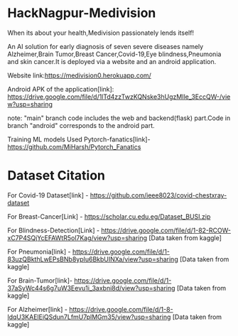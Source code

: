 # HackNagpur-Medivision
When its about your health,Medivision passionately lends itself!

An AI solution for early diagnosis of seven severe diseases namely Alzheimer,Brain Tumor,Breast Cancer,Covid-19,Eye blindness,Pneumonia and skin cancer.It is deployed via a website and an android application.

Website link:https://medivision0.herokuapp.com/

Android APK of the application[link]: https://drive.google.com/file/d/1lTd4zzTwzKQNske3hUgzMIle_3EccQW-/view?usp=sharing

note: "main" branch code includes the web and backend(flask) part.Code in branch "android" corresponds to the android part.

Training ML models
Used Pytorch-fanatics[link]-https://github.com/MiHarsh/Pytorch_Fanatics

# Dataset Citation

For Covid-19 Dataset[link] - https://github.com/ieee8023/covid-chestxray-dataset

For Breast-Cancer[Link] - https://scholar.cu.edu.eg/Dataset_BUSI.zip

For Blindness-Detection[Link] - https://drive.google.com/file/d/1-82-RCOW-xC7P4SQjYcEFAWtR5ol7Kag/view?usp=sharing [Data taken from kaggle]

For Pneumonia[link] - https://drive.google.com/file/d/1-83uzQBkthLwEPsBNb8ypIu6BkbUINXa/view?usp=sharing [Data taken from kaggle]

For Brain-Tumor[link]- https://drive.google.com/file/d/1-37aSyWc44s6g7uW3Eevu1i_3axbni8d/view?usp=sharing [Data taken from kaggle]

For Alzheimer[link] - https://drive.google.com/file/d/1-8-ldqU3KAElEiQSdun7LfmU7plMGm35/view?usp=sharing [Data taken from kaggle]

